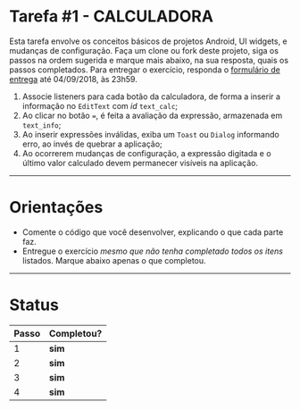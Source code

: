 ﻿# Tarefa #1 - CALCULADORA 

Esta tarefa envolve os conceitos básicos de projetos Android, UI widgets, e mudanças de configuração. 
Faça um clone ou fork deste projeto, siga os passos na ordem sugerida e marque mais abaixo, na sua resposta, quais os passos completados. 
Para entregar o exercício, responda o [formulário de entrega](https://docs.google.com/forms/d/e/1FAIpQLSeB2Eg5moSifh3zZ6KbILz0WpUwxRdaZFaEuwfS1YMQSDMK5A/viewform) até 04/09/2018, às 23h59.

  1. Associe listeners para cada botão da calculadora, de forma a inserir a informação no `EditText` com *id* `text_calc`;
  2. Ao clicar no botão `=`, é feita a avaliação da expressão, armazenada em `text_info`;
  3. Ao inserir expressões inválidas, exiba um `Toast` ou `Dialog` informando erro, ao invés de quebrar a aplicação; 
  4. Ao ocorrerem mudanças de configuração, a expressão digitada e o último valor calculado devem permanecer visíveis na aplicação.

---

# Orientações

  - Comente o código que você desenvolver, explicando o que cada parte faz.
  - Entregue o exercício *mesmo que não tenha completado todos os itens* listados. Marque abaixo apenas o que completou.

----

# Status

| Passo | Completou? |
| ------ | ------ |
| 1 | **sim** |
| 2 | **sim** |
| 3 | **sim** |
| 4 | **sim** |
